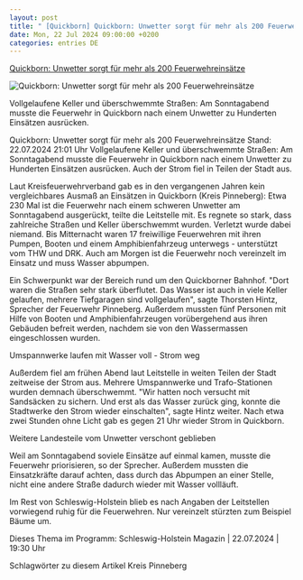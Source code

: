 ```yaml
---
layout: post
title: " [Quickborn] Quickborn: Unwetter sorgt für mehr als 200 Feuerwehreinsätze"
date: Mon, 22 Jul 2024 09:00:00 +0200
categories: entries DE
---
```

[Quickborn: Unwetter sorgt für mehr als 200 Feuerwehreinsätze](https://www.ndr.de/nachrichten/schleswig-holstein/Quickborn-Unwetter-sorgt-fuer-zahlreiche-Feuerwehreinsaetze,unwetterquickborn100.html)

![Quickborn: Unwetter sorgt für mehr als 200 Feuerwehreinsätze](https://www.ndr.de/nachrichten/schleswig-holstein/unwetter4236_v-contentxl.jpg)

Vollgelaufene Keller und überschwemmte Straßen: Am Sonntagabend musste die Feuerwehr in Quickborn nach einem Unwetter zu Hunderten Einsätzen ausrücken.

Quickborn: Unwetter sorgt für mehr als 200 Feuerwehreinsätze Stand: 22.07.2024 21:01 Uhr Vollgelaufene Keller und überschwemmte Straßen: Am Sonntagabend musste die Feuerwehr in Quickborn nach einem Unwetter zu Hunderten Einsätzen ausrücken. Auch der Strom fiel in Teilen der Stadt aus.

Laut Kreisfeuerwehrverband gab es in den vergangenen Jahren kein vergleichbares Ausmaß an Einsätzen in Quickborn (Kreis Pinneberg): Etwa 230 Mal ist die Feuerwehr nach einem schweren Unwetter am Sonntagabend ausgerückt, teilte die Leitstelle mit. Es regnete so stark, dass zahlreiche Straßen und Keller überschwemmt wurden. Verletzt wurde dabei niemand. Bis Mitternacht waren 17 freiwillige Feuerwehren mit ihren Pumpen, Booten und einem Amphibienfahrzeug unterwegs - unterstützt vom THW und DRK. Auch am Morgen ist die Feuerwehr noch vereinzelt im Einsatz und muss Wasser abpumpen.

Ein Schwerpunkt war der Bereich rund um den Quickborner Bahnhof. "Dort waren die Straßen sehr stark überflutet. Das Wasser ist auch in viele Keller gelaufen, mehrere Tiefgaragen sind vollgelaufen", sagte Thorsten Hintz, Sprecher der Feuerwehr Pinneberg. Außerdem mussten fünf Personen mit Hilfe von Booten und Amphibienfahrzeugen vorübergehend aus ihren Gebäuden befreit werden, nachdem sie von den Wassermassen eingeschlossen wurden.

Umspannwerke laufen mit Wasser voll - Strom weg

Außerdem fiel am frühen Abend laut Leitstelle in weiten Teilen der Stadt zeitweise der Strom aus. Mehrere Umspannwerke und Trafo-Stationen wurden demnach überschwemmt. "Wir hatten noch versucht mit Sandsäcken zu sichern. Und erst als das Wasser zurück ging, konnte die Stadtwerke den Strom wieder einschalten", sagte Hintz weiter. Nach etwa zwei Stunden ohne Licht gab es gegen 21 Uhr wieder Strom in Quickborn.

Weitere Landesteile vom Unwetter verschont geblieben

Weil am Sonntagabend soviele Einsätze auf einmal kamen, musste die Feuerwehr priorisieren, so der Sprecher. Außerdem mussten die Einsatzkräfte darauf achten, dass durch das Abpumpen an einer Stelle, nicht eine andere Straße dadurch wieder mit Wasser vollläuft.

Im Rest von Schleswig-Holstein blieb es nach Angaben der Leitstellen vorwiegend ruhig für die Feuerwehren. Nur vereinzelt stürzten zum Beispiel Bäume um.

Dieses Thema im Programm: Schleswig-Holstein Magazin | 22.07.2024 | 19:30 Uhr

Schlagwörter zu diesem Artikel Kreis Pinneberg

